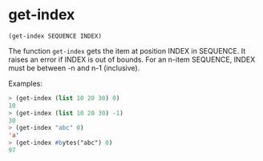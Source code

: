 # get-index

`(get-index SEQUENCE INDEX)`

The function `get-index` gets the item at position INDEX in SEQUENCE. It
raises an error if INDEX is out of bounds. For an n-item SEQUENCE, INDEX
must be between -n and n-1 (inclusive).

Examples:

```lisp
> (get-index (list 10 20 30) 0)
10
> (get-index (list 10 20 30) -1)
30
> (get-index "abc" 0)
'a'
> (get-index #bytes("abc") 0)
97
```
